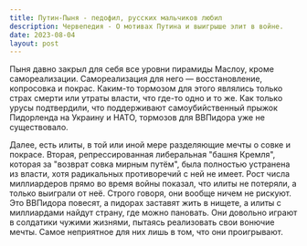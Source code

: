 ```yaml
---
title: Путин-Пыня - педофил, русских мальчиков любил
description: Червепедия - О мотивах Путина и выигрыше элит в войне.
date: 2023-08-04
layout: post
---
```


<p>Пыня давно закрыл для себя все уровни пирамиды Маслоу, кроме самореализации. Самореализация для него — восстановление, копросовка и покрас. Каким-то тормозом для этого являлись только страх смерти или утраты власти, что где-то одно и то же. Как только урусы подтвердили, что поддерживают самоубийственный прыжок Пидорленда на Украину и НАТО, тормозов для ВВПидора уже не существовало.</p>

<p>Далее, есть илиты, в той или иной мере разделяющие мечты о совке и покрасе. Вторая, репрессированная либеральная "башня Кремля", которая за "возврат совка мирным путём", была полностью устранена из власти, хотя радикальных противоречий с ней не имеет. Рост числа миллиардеров прямо во время войны показал, что илиты не потеряли, а только выиграли от неё. Строго говоря, они вообще ничем не рискуют. Это ВВПидора повесят, а пидорах заставят жить в нищете, а илиты с миллиардами найдут страну, где можно пановать. Они довольно играют в солдатики чужими жизнями, пытаясь реализовать свои вонючие мечты. Самое неприятное для них лишь в том, что они проигрывают.</p>